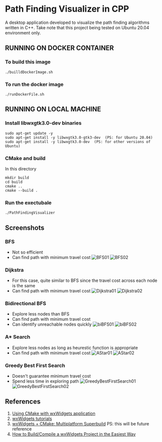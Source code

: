 # Path Finding Visualizer in CPP
A desktop application developed to visualize the path finding algorithms written in C++. 
Take note that this project being tested on Ubuntu 20.04 environment only.

## RUNNING ON DOCKER CONTAINER

### To build this image
```
./builldDockerImage.sh
```

### To run the docker image
```
./runDockerFile.sh
```

## RUNNING ON LOCAL MACHINE

### Install libwxgtk3.0-dev binaries
```
sudo apt-get update -y
sudo apt-get install -y libwxgtk3.0-gtk3-dev  (PS: for Ubuntu 20.04)
sudo apt-get install -y libwxgtk3.0-dev  (PS: for other versions of Ubuntu)
```

### CMake and build
In this directory
```
mkdir build
cd build
cmake ..
cmake --build .
```

### Run the exectubale
```
./PathFindingVisualizer
```

## Screenshots
### BFS
- Not so efficient
- Can find path with minimum travel cost
![BFS01](https://github.com/tka-andrew/PathFindingVisualizer_CPP/blob/master/images/BFS01.png?raw=true)
![BFS02](https://github.com/tka-andrew/PathFindingVisualizer_CPP/blob/master/images/BFS02.png?raw=true)

### Dijkstra
- For this case, quite similar to BFS since the travel cost across each node is the same
- Can find path with minimum travel cost
![Dijkstra01](https://github.com/tka-andrew/PathFindingVisualizer_CPP/blob/master/images/Dijkstra01.png?raw=true)
![Dijkstra02](https://github.com/tka-andrew/PathFindingVisualizer_CPP/blob/master/images/Dijkstra02.png?raw=true)

### Bidirectional BFS
- Explore less nodes than BFS
- Can find path with minimum travel cost
- Can identify unreachable nodes quickly
![biBFS01](https://github.com/tka-andrew/PathFindingVisualizer_CPP/blob/master/images/biBFS01.png?raw=true)
![biBFS02](https://github.com/tka-andrew/PathFindingVisualizer_CPP/blob/master/images/biBFS02.png?raw=true)

### A* Search
- Explore less nodes as long as heurestic function is appropriate
- Can find path with minimum travel cost
![AStar01](https://github.com/tka-andrew/PathFindingVisualizer_CPP/blob/master/images/AStar01.png?raw=true)
![AStar02](https://github.com/tka-andrew/PathFindingVisualizer_CPP/blob/master/images/AStar02.png?raw=true)

### Greedy Best First Search
- Doesn't guarantee minimum travel cost
- Spend less time in exploring path
![GreedyBestFirstSearch01](https://github.com/tka-andrew/PathFindingVisualizer_CPP/blob/master/images/GreedyBestFirstSearch01.png?raw=true)
![GreedyBestFirstSearch02](https://github.com/tka-andrew/PathFindingVisualizer_CPP/blob/master/images/GreedyBestFirstSearch02.png?raw=true)

## References
1. [Using CMake with wxWidgets application](https://docs.wxwidgets.org/trunk/overview_cmake.html)
2. [wxWidgets tutorials](https://www.wxwidgets.org/docs/tutorials/)
3. [wxWidgets + CMake: Multiplatform Superbuild](https://justdevtutorials.medium.com/wxwidgets-cmake-multiplatform-superbuild-4ea86c4e6eda) PS: this will be future reference
4. [How to Build/Compile a wxWidgets Project in the Easiest Way](https://www.youtube.com/watch?v=JD1fZWMokkY)

